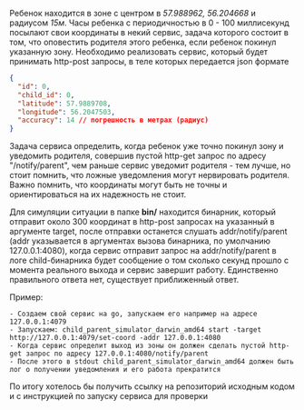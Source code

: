 Ребенок находится в зоне с центром в *57.988962, 56.204668* и радиусом *15м*. Часы ребенка с периодичностью в 0 - 100 миллисекунд посылают свои координаты в некий сервис, задача которого состоит в том, что оповестить родителя этого ребенка, если ребенок покинул указанную зону. Необходимо реализовать сервис, который будет принимать http-post запросы, в теле которых передается json формате 
```json
{
  "id": 0,
  "child_id": 0,
  "latitude": 57.9889708, 
  "longitude": 56.2047503, 
  "accuracy": 14 // погрешность в метрах (радиус)
}
```
Задача сервиса определить, когда ребенок уже точно покинул зону и уведомить родителя, совершив пустой http-get запрос по адресу "/notify/parent", чем раньше сервис уведомит родителя - тем лучше, но стоит помнить, что ложные уведомления могут нервировать родителя. Важно помнить, что координаты могут быть не точны и ориентироваться на их надежность не стоит. 

Для симуляции ситуации в папке **bin/** находится бинарник, который отправит около 300 координат в http-post запросах на указанный в аргументе target, после отправки останется слушать addr/notify/parent (addr указывается в аргументах вызова бинарника, по умолчанию 127.0.0.1:4080), когда сервис отправит запрос на addr/notify/parent в логе child-бинарника будет сообщение о том сколько секунд прошло с момента реального выхода и сервис завершит работу. Единственно правильного ответа нет, существует приближенный ответ.

Пример:

	- Создаем свой сервис на go, запускаем его например на адресе 127.0.0.1:4079
	- Запускаем: child_parent_simulator_darwin_amd64 start -target http://127.0.0.1:4079/set-coord -addr 127.0.0.1:4080
	- Когда сервис определит выход из зоны он должен сделать пустой http-get запрос по адресу 127.0.0.1:4080/notify/parent
	- После этого в stdout child_parent_simulator_darwin_amd64 должен быть лог о получении уведомления и его работа прекратится

По итогу хотелось бы получить ссылку на репозиторий исходным кодом и с инструкцией по запуску сервиса для проверки